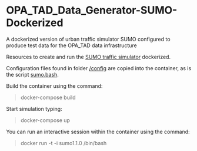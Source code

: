 # OPA_TAD_Data_Generator-SUMO-Dockerized
A dockerized version of urban traffic simulator SUMO configured to produce test data for the OPA_TAD data infrastructure

Resources to create and run the [SUMO traffic simulator](https://sumo.dlr.de/wiki/Simulation_of_Urban_MObility_-_Wiki "Go to the SUMO Wiki") dockerized.

Configuration files found in folder [/config](https://github.com/PI-BO/SUMO_dockered/tree/master/config) are copied into the container, as is the script [sumo.bash](https://github.com/PI-BO/SUMO_dockered/blob/master/sumo.bash).

Build the container using the command:
>docker-compose build

Start simulation typing:
>docker-compose up

You can run an interactive session within the container using the command:
>docker run -t -i sumo1.1.0 /bin/bash
